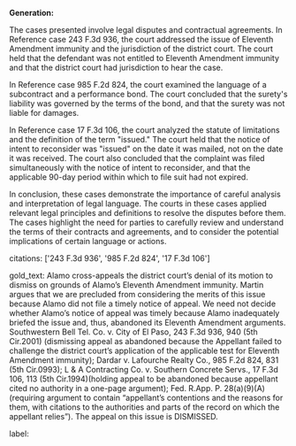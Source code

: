 **Generation:**


The cases presented involve legal disputes and contractual agreements. In Reference case 243 F.3d 936, the court addressed the issue of Eleventh Amendment immunity and the jurisdiction of the district court. The court held that the defendant was not entitled to Eleventh Amendment immunity and that the district court had jurisdiction to hear the case.

In Reference case 985 F.2d 824, the court examined the language of a subcontract and a performance bond. The court concluded that the surety's liability was governed by the terms of the bond, and that the surety was not liable for damages.

In Reference case 17 F.3d 106, the court analyzed the statute of limitations and the definition of the term "issued." The court held that the notice of intent to reconsider was "issued" on the date it was mailed, not on the date it was received. The court also concluded that the complaint was filed simultaneously with the notice of intent to reconsider, and that the applicable 90-day period within which to file suit had not expired.

In conclusion, these cases demonstrate the importance of careful analysis and interpretation of legal language. The courts in these cases applied relevant legal principles and definitions to resolve the disputes before them. The cases highlight the need for parties to carefully review and understand the terms of their contracts and agreements, and to consider the potential implications of certain language or actions.



citations: ['243 F.3d 936', '985 F.2d 824', '17 F.3d 106']

gold_text: Alamo cross-appeals the district court’s denial of its motion to dismiss on grounds of Alamo’s Eleventh Amendment immunity. Martin argues that we are precluded from considering the merits of this issue because Alamo did not file a timely notice of appeal. We need not decide whether Alamo’s notice of appeal was timely because Alamo inadequately briefed the issue and, thus, abandoned its Eleventh Amendment arguments. Southwestern Bell Tel. Co. v. City of El Paso, 243 F.3d 936, 940 (5th Cir.2001) (dismissing appeal as abandoned because the Appellant failed to challenge the district court’s application of the applicable test for Eleventh Amendment immunity); Dardar v. Lafourche Realty Co., 985 F.2d 824, 831 (5th Cir.0993); L & A Contracting Co. v. Southern Concrete Servs., 17 F.3d 106, 113 (5th Cir.1994)(holding appeal to be abandoned because appellant cited no authority in a one-page argument); Fed. R.App. P. 28(a)(9)(A) (requiring argument to contain “appellant’s contentions and the reasons for them, with citations to the authorities and parts of the record on which the appellant relies”). The appeal on this issue is DISMISSED.

label: 